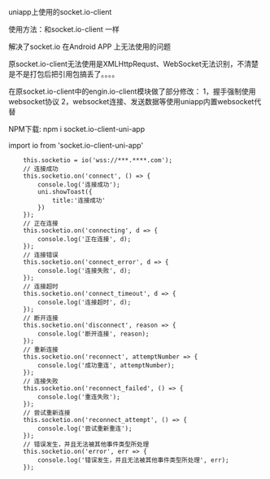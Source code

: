 uniapp上使用的socket.io-client

使用方法：和socket.io-client 一样

解决了socket.io 在Android APP 上无法使用的问题

原socket.io-client无法使用是XMLHttpRequst、WebSocket无法识别，不清楚是不是打包后把引用包搞丢了。。。。

在原socket.io-client中的engin.io-client模块做了部分修改：
1，握手强制使用websocket协议
2，websocket连接、发送数据等使用uniapp内置websocket代替

NPM下载:
 npm i socket.io-client-uni-app

import io from 'socket.io-client-uni-app'


		this.socketio = io('wss://***.****.com');
		// 连接成功
		this.socketio.on('connect', () => {
			console.log('连接成功');
			uni.showToast({
				title:'连接成功'
			})
		});
		// 正在连接
		this.socketio.on('connecting', d => {
			console.log('正在连接', d);
		});
		// 连接错误
		this.socketio.on('connect_error', d => {
			console.log('连接失败', d);
		});
		// 连接超时
		this.socketio.on('connect_timeout', d => {
			console.log('连接超时', d);
		});
		// 断开连接
		this.socketio.on('disconnect', reason => {
			console.log('断开连接', reason);
		});
		// 重新连接
		this.socketio.on('reconnect', attemptNumber => {
			console.log('成功重连', attemptNumber);
		});
		// 连接失败
		this.socketio.on('reconnect_failed', () => {
			console.log('重连失败');
		});
		// 尝试重新连接
		this.socketio.on('reconnect_attempt', () => {
			console.log('尝试重新重连');
		});
		// 错误发生，并且无法被其他事件类型所处理
		this.socketio.on('error', err => {
			console.log('错误发生，并且无法被其他事件类型所处理', err);
		});
